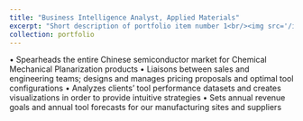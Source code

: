 ```yaml
---
title: "Business Intelligence Analyst, Applied Materials"
excerpt: "Short description of portfolio item number 1<br/><img src='/images/500x300.png'>"
collection: portfolio
---
```


• Spearheads the entire Chinese semiconductor market for Chemical Mechanical Planarization products
• Liaisons between sales and engineering teams; designs and manages pricing proposals and optimal tool configurations
• Analyzes clients’ tool performance datasets and creates visualizations in order to provide intuitive strategies 
• Sets annual revenue goals and annual tool forecasts for our manufacturing sites and suppliers

